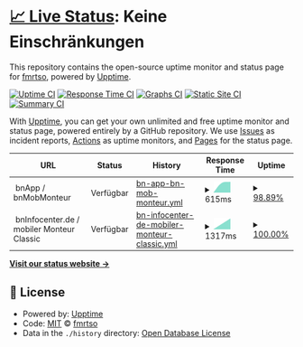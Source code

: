 # [📈 Live Status](https://demo.upptime.js.org): <!--live status--> **Keine Einschränkungen**

This repository contains the open-source uptime monitor and status page for [fmrtso](https://demo.upptime.js.org), powered by [Upptime](https://github.com/upptime/upptime).

[![Uptime CI](https://github.com/fmrtso/statuspage/workflows/Uptime%20CI/badge.svg)](https://github.com/fmrtso/statuspage/actions?query=workflow%3A%22Uptime+CI%22)
[![Response Time CI](https://github.com/fmrtso/statuspage/workflows/Response%20Time%20CI/badge.svg)](https://github.com/fmrtso/statuspage/actions?query=workflow%3A%22Response+Time+CI%22)
[![Graphs CI](https://github.com/fmrtso/statuspage/workflows/Graphs%20CI/badge.svg)](https://github.com/fmrtso/statuspage/actions?query=workflow%3A%22Graphs+CI%22)
[![Static Site CI](https://github.com/fmrtso/statuspage/workflows/Static%20Site%20CI/badge.svg)](https://github.com/fmrtso/statuspage/actions?query=workflow%3A%22Static+Site+CI%22)
[![Summary CI](https://github.com/fmrtso/statuspage/workflows/Summary%20CI/badge.svg)](https://github.com/fmrtso/statuspage/actions?query=workflow%3A%22Summary+CI%22)

With [Upptime](https://upptime.js.org), you can get your own unlimited and free uptime monitor and status page, powered entirely by a GitHub repository. We use [Issues](https://github.com/fmrtso/statuspage/issues) as incident reports, [Actions](https://github.com/fmrtso/statuspage/actions) as uptime monitors, and [Pages](https://demo.upptime.js.org) for the status page.

<!--start: status pages-->
<!-- This summary is generated by Upptime (https://github.com/upptime/upptime) -->
<!-- Do not edit this manually, your changes will be overwritten -->
<!-- prettier-ignore -->
| URL | Status | History | Response Time | Uptime |
| --- | ------ | ------- | ------------- | ------ |
| <img alt="" src="https://icons.duckduckgo.com/ip3/null.ico" height="13"> bnApp / bnMobMonteur | Verfügbar | [bn-app-bn-mob-monteur.yml](https://github.com/fmrtso/statuspage/commits/HEAD/history/bn-app-bn-mob-monteur.yml) | <details><summary><img alt="Response time graph" src="./graphs/bn-app-bn-mob-monteur/response-time-week.png" height="20"> 615ms</summary><br><a href="https://status.kwp-online.de/history/bn-app-bn-mob-monteur"><img alt="Response time 647" src="https://img.shields.io/endpoint?url=https%3A%2F%2Fraw.githubusercontent.com%2Ffmrtso%2Fstatuspage%2FHEAD%2Fapi%2Fbn-app-bn-mob-monteur%2Fresponse-time.json"></a><br><a href="https://status.kwp-online.de/history/bn-app-bn-mob-monteur"><img alt="24-hour response time 508" src="https://img.shields.io/endpoint?url=https%3A%2F%2Fraw.githubusercontent.com%2Ffmrtso%2Fstatuspage%2FHEAD%2Fapi%2Fbn-app-bn-mob-monteur%2Fresponse-time-day.json"></a><br><a href="https://status.kwp-online.de/history/bn-app-bn-mob-monteur"><img alt="7-day response time 615" src="https://img.shields.io/endpoint?url=https%3A%2F%2Fraw.githubusercontent.com%2Ffmrtso%2Fstatuspage%2FHEAD%2Fapi%2Fbn-app-bn-mob-monteur%2Fresponse-time-week.json"></a><br><a href="https://status.kwp-online.de/history/bn-app-bn-mob-monteur"><img alt="30-day response time 647" src="https://img.shields.io/endpoint?url=https%3A%2F%2Fraw.githubusercontent.com%2Ffmrtso%2Fstatuspage%2FHEAD%2Fapi%2Fbn-app-bn-mob-monteur%2Fresponse-time-month.json"></a><br><a href="https://status.kwp-online.de/history/bn-app-bn-mob-monteur"><img alt="1-year response time 647" src="https://img.shields.io/endpoint?url=https%3A%2F%2Fraw.githubusercontent.com%2Ffmrtso%2Fstatuspage%2FHEAD%2Fapi%2Fbn-app-bn-mob-monteur%2Fresponse-time-year.json"></a></details> | <details><summary><a href="https://status.kwp-online.de/history/bn-app-bn-mob-monteur">98.89%</a></summary><a href="https://status.kwp-online.de/history/bn-app-bn-mob-monteur"><img alt="All-time uptime 99.11%" src="https://img.shields.io/endpoint?url=https%3A%2F%2Fraw.githubusercontent.com%2Ffmrtso%2Fstatuspage%2FHEAD%2Fapi%2Fbn-app-bn-mob-monteur%2Fuptime.json"></a><br><a href="https://status.kwp-online.de/history/bn-app-bn-mob-monteur"><img alt="24-hour uptime 100.00%" src="https://img.shields.io/endpoint?url=https%3A%2F%2Fraw.githubusercontent.com%2Ffmrtso%2Fstatuspage%2FHEAD%2Fapi%2Fbn-app-bn-mob-monteur%2Fuptime-day.json"></a><br><a href="https://status.kwp-online.de/history/bn-app-bn-mob-monteur"><img alt="7-day uptime 98.89%" src="https://img.shields.io/endpoint?url=https%3A%2F%2Fraw.githubusercontent.com%2Ffmrtso%2Fstatuspage%2FHEAD%2Fapi%2Fbn-app-bn-mob-monteur%2Fuptime-week.json"></a><br><a href="https://status.kwp-online.de/history/bn-app-bn-mob-monteur"><img alt="30-day uptime 99.11%" src="https://img.shields.io/endpoint?url=https%3A%2F%2Fraw.githubusercontent.com%2Ffmrtso%2Fstatuspage%2FHEAD%2Fapi%2Fbn-app-bn-mob-monteur%2Fuptime-month.json"></a><br><a href="https://status.kwp-online.de/history/bn-app-bn-mob-monteur"><img alt="1-year uptime 99.11%" src="https://img.shields.io/endpoint?url=https%3A%2F%2Fraw.githubusercontent.com%2Ffmrtso%2Fstatuspage%2FHEAD%2Fapi%2Fbn-app-bn-mob-monteur%2Fuptime-year.json"></a></details>
| <img alt="" src="https://icons.duckduckgo.com/ip3/null.ico" height="13"> bnInfocenter.de / mobiler Monteur Classic | Verfügbar | [bn-infocenter-de-mobiler-monteur-classic.yml](https://github.com/fmrtso/statuspage/commits/HEAD/history/bn-infocenter-de-mobiler-monteur-classic.yml) | <details><summary><img alt="Response time graph" src="./graphs/bn-infocenter-de-mobiler-monteur-classic/response-time-week.png" height="20"> 1317ms</summary><br><a href="https://status.kwp-online.de/history/bn-infocenter-de-mobiler-monteur-classic"><img alt="Response time 1302" src="https://img.shields.io/endpoint?url=https%3A%2F%2Fraw.githubusercontent.com%2Ffmrtso%2Fstatuspage%2FHEAD%2Fapi%2Fbn-infocenter-de-mobiler-monteur-classic%2Fresponse-time.json"></a><br><a href="https://status.kwp-online.de/history/bn-infocenter-de-mobiler-monteur-classic"><img alt="24-hour response time 1032" src="https://img.shields.io/endpoint?url=https%3A%2F%2Fraw.githubusercontent.com%2Ffmrtso%2Fstatuspage%2FHEAD%2Fapi%2Fbn-infocenter-de-mobiler-monteur-classic%2Fresponse-time-day.json"></a><br><a href="https://status.kwp-online.de/history/bn-infocenter-de-mobiler-monteur-classic"><img alt="7-day response time 1317" src="https://img.shields.io/endpoint?url=https%3A%2F%2Fraw.githubusercontent.com%2Ffmrtso%2Fstatuspage%2FHEAD%2Fapi%2Fbn-infocenter-de-mobiler-monteur-classic%2Fresponse-time-week.json"></a><br><a href="https://status.kwp-online.de/history/bn-infocenter-de-mobiler-monteur-classic"><img alt="30-day response time 1302" src="https://img.shields.io/endpoint?url=https%3A%2F%2Fraw.githubusercontent.com%2Ffmrtso%2Fstatuspage%2FHEAD%2Fapi%2Fbn-infocenter-de-mobiler-monteur-classic%2Fresponse-time-month.json"></a><br><a href="https://status.kwp-online.de/history/bn-infocenter-de-mobiler-monteur-classic"><img alt="1-year response time 1302" src="https://img.shields.io/endpoint?url=https%3A%2F%2Fraw.githubusercontent.com%2Ffmrtso%2Fstatuspage%2FHEAD%2Fapi%2Fbn-infocenter-de-mobiler-monteur-classic%2Fresponse-time-year.json"></a></details> | <details><summary><a href="https://status.kwp-online.de/history/bn-infocenter-de-mobiler-monteur-classic">100.00%</a></summary><a href="https://status.kwp-online.de/history/bn-infocenter-de-mobiler-monteur-classic"><img alt="All-time uptime 100.00%" src="https://img.shields.io/endpoint?url=https%3A%2F%2Fraw.githubusercontent.com%2Ffmrtso%2Fstatuspage%2FHEAD%2Fapi%2Fbn-infocenter-de-mobiler-monteur-classic%2Fuptime.json"></a><br><a href="https://status.kwp-online.de/history/bn-infocenter-de-mobiler-monteur-classic"><img alt="24-hour uptime 100.00%" src="https://img.shields.io/endpoint?url=https%3A%2F%2Fraw.githubusercontent.com%2Ffmrtso%2Fstatuspage%2FHEAD%2Fapi%2Fbn-infocenter-de-mobiler-monteur-classic%2Fuptime-day.json"></a><br><a href="https://status.kwp-online.de/history/bn-infocenter-de-mobiler-monteur-classic"><img alt="7-day uptime 100.00%" src="https://img.shields.io/endpoint?url=https%3A%2F%2Fraw.githubusercontent.com%2Ffmrtso%2Fstatuspage%2FHEAD%2Fapi%2Fbn-infocenter-de-mobiler-monteur-classic%2Fuptime-week.json"></a><br><a href="https://status.kwp-online.de/history/bn-infocenter-de-mobiler-monteur-classic"><img alt="30-day uptime 100.00%" src="https://img.shields.io/endpoint?url=https%3A%2F%2Fraw.githubusercontent.com%2Ffmrtso%2Fstatuspage%2FHEAD%2Fapi%2Fbn-infocenter-de-mobiler-monteur-classic%2Fuptime-month.json"></a><br><a href="https://status.kwp-online.de/history/bn-infocenter-de-mobiler-monteur-classic"><img alt="1-year uptime 100.00%" src="https://img.shields.io/endpoint?url=https%3A%2F%2Fraw.githubusercontent.com%2Ffmrtso%2Fstatuspage%2FHEAD%2Fapi%2Fbn-infocenter-de-mobiler-monteur-classic%2Fuptime-year.json"></a></details>

<!--end: status pages-->

[**Visit our status website →**](https://demo.upptime.js.org)

## 📄 License

- Powered by: [Upptime](https://github.com/upptime/upptime)
- Code: [MIT](./LICENSE) © [fmrtso](https://demo.upptime.js.org)
- Data in the `./history` directory: [Open Database License](https://opendatacommons.org/licenses/odbl/1-0/)
